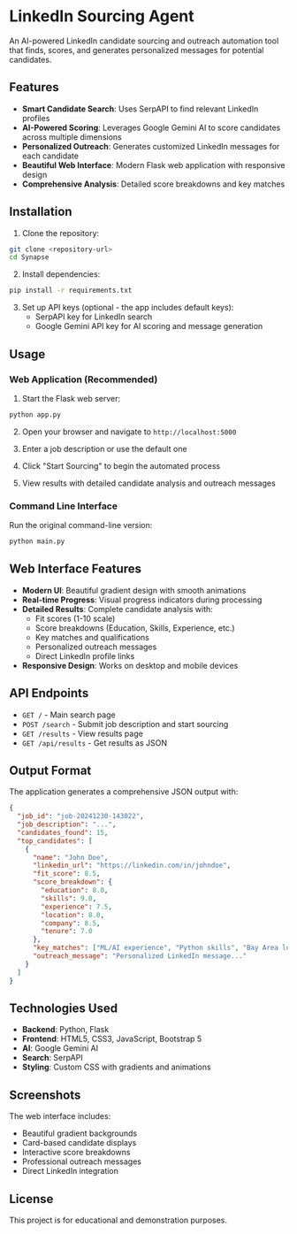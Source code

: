 # LinkedIn Sourcing Agent

An AI-powered LinkedIn candidate sourcing and outreach automation tool that finds, scores, and generates personalized messages for potential candidates.

## Features

- **Smart Candidate Search**: Uses SerpAPI to find relevant LinkedIn profiles
- **AI-Powered Scoring**: Leverages Google Gemini AI to score candidates across multiple dimensions
- **Personalized Outreach**: Generates customized LinkedIn messages for each candidate
- **Beautiful Web Interface**: Modern Flask web application with responsive design
- **Comprehensive Analysis**: Detailed score breakdowns and key matches

## Installation

1. Clone the repository:
```bash
git clone <repository-url>
cd Synapse
```

2. Install dependencies:
```bash
pip install -r requirements.txt
```

3. Set up API keys (optional - the app includes default keys):
   - SerpAPI key for LinkedIn search
   - Google Gemini API key for AI scoring and message generation

## Usage

### Web Application (Recommended)

1. Start the Flask web server:
```bash
python app.py
```

2. Open your browser and navigate to `http://localhost:5000`

3. Enter a job description or use the default one

4. Click "Start Sourcing" to begin the automated process

5. View results with detailed candidate analysis and outreach messages

### Command Line Interface

Run the original command-line version:
```bash
python main.py
```

## Web Interface Features

- **Modern UI**: Beautiful gradient design with smooth animations
- **Real-time Progress**: Visual progress indicators during processing
- **Detailed Results**: Complete candidate analysis with:
  - Fit scores (1-10 scale)
  - Score breakdowns (Education, Skills, Experience, etc.)
  - Key matches and qualifications
  - Personalized outreach messages
  - Direct LinkedIn profile links
- **Responsive Design**: Works on desktop and mobile devices

## API Endpoints

- `GET /` - Main search page
- `POST /search` - Submit job description and start sourcing
- `GET /results` - View results page
- `GET /api/results` - Get results as JSON

## Output Format

The application generates a comprehensive JSON output with:

```json
{
  "job_id": "job-20241230-143022",
  "job_description": "...",
  "candidates_found": 15,
  "top_candidates": [
    {
      "name": "John Doe",
      "linkedin_url": "https://linkedin.com/in/johndoe",
      "fit_score": 8.5,
      "score_breakdown": {
        "education": 8.0,
        "skills": 9.0,
        "experience": 7.5,
        "location": 8.0,
        "company": 8.5,
        "tenure": 7.0
      },
      "key_matches": ["ML/AI experience", "Python skills", "Bay Area location"],
      "outreach_message": "Personalized LinkedIn message..."
    }
  ]
}
```

## Technologies Used

- **Backend**: Python, Flask
- **Frontend**: HTML5, CSS3, JavaScript, Bootstrap 5
- **AI**: Google Gemini AI
- **Search**: SerpAPI
- **Styling**: Custom CSS with gradients and animations

## Screenshots

The web interface includes:
- Beautiful gradient backgrounds
- Card-based candidate displays
- Interactive score breakdowns
- Professional outreach messages
- Direct LinkedIn integration

## License

This project is for educational and demonstration purposes. 